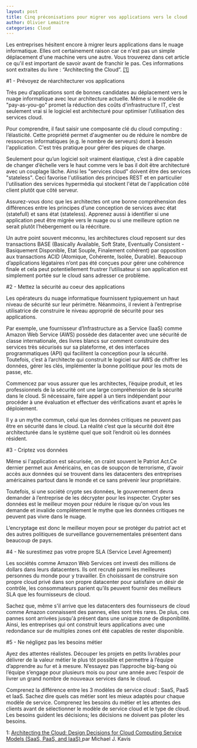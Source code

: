 ```yaml
---
layout: post
title: Cinq préconisations pour migrer vos applications vers le cloud
author: Olivier Lemaitre
categories: Cloud
---
```


Les entreprises hésitent encore à migrer leurs applications dans le nuage informatique. 
Elles ont certainement raison car ce n'est pas un simple déplacement d'une machine vers une autre. 
Vous trouverez dans cet article ce qu'il est important de savoir avant de franchir le pas. 
Ces informations sont extraites du livre : “Architecting the Cloud”. <a href='#footnote'>[1]</a>

#1 - Prévoyez de réarchitecturer vos applications

Très peu d’applications sont de bonnes candidates au déplacement vers le nuage informatique avec leur architecture actuelle. 
Même si le modèle de "pay-as-you-go" promet la réduction des coûts d'infrastructure IT, c’est seulement vrai si le logiciel 
est architecturé pour optimiser l’utilisation des services cloud.

Pour comprendre, il faut saisir une composante clé du cloud computing : l’élasticité. 
Cette propriété permet d'augmenter ou de réduire le nombre de ressources informatiques (e.g. le nombre de serveurs) dont à besoin l'application. 
C'est très pratique pour gérer des piques de charge.

Seulement pour qu’un logiciel soit vraiment élastique, c’est à dire capable de changer d’échelle vers le haut comme vers 
le bas il doit être architecturé avec un couplage lâche. Ainsi les "services cloud" doivent être des services "stateless". 
Ceci favorise l'utilisation des principes REST et en particulier l'utilisation des services hypermédia qui stockent l'état 
de l'application côté client plutôt que côté serveur.

Assurez-vous donc que les architectes ont une bonne compréhension des différences entre les principes d’une conception de services 
avec état (statefull) et sans état (stateless). Apprenez aussi à identifier si une application peut être migrée vers le nuage ou 
si une meilleure option ne serait plutôt l’hébergement ou la réécriture.

Un autre point souvent méconnu, les architectures cloud reposent sur des transactions 
BASE (Basically Available, Soft State, Eventually Consistent - Basiquement Disponible, Etat Souple, Finalement cohérent) par opposition aux transactions 
ACID (Atomique, Cohérente, Isolée, Durable).
Beaucoup d’applications légataires n’ont pas été conçues pour gérer une cohérence finale et cela peut potentiellement frustrer l’utilisateur 
si son application est simplement portée sur le cloud sans adresser ce problème.    


#2 - Mettez la sécurité au coeur des applications

Les opérateurs du nuage informatique fournissent typiquement un haut niveau de sécurité sur leur périmètre. Néanmoins, il revient à l’entreprise utilisatrice de construire le niveau approprié de sécurité pour ses applications. 

Par exemple, une fournisseur d’Infrastructure as a Service (IaaS) comme Amazon Web Service (AWS) possède des datacenter avec une sécurité de classe internationale, 
des livres blancs sur comment construire des services très sécurisés sur sa plateforme, et des interfaces programmatiques (API) qui facilitent la conception 
pour la sécurité. Toutefois, c’est à l’architecte qui construit le logiciel sur AWS de chiffrer les données, gérer les clés, 
implémenter la bonne politique pour les mots de passe, etc.

Commencez par vous assurer que les architectes, l’équipe produit, et les professionnels de la sécurité ont une large compréhension de la sécurité dans le cloud. 
Si nécessaire, faire appel à un tiers indépendant pour procéder à une évaluation et effectuer des vérifications avant et après le déploiement.  

Il y a un mythe commun, celui que les données critiques ne peuvent pas être en sécurité dans le cloud. 
La réalité c’est que la sécurité doit être architecturée dans le système quel que soit l’endroit où les données résident.


#3 - Criptez vos données

Même si l'application est sécurisée, on craint souvent le Patriot Act.Ce dernier permet aux Américains, en cas de soupçon de terrorisme, 
d'avoir accès aux données qui se trouvent dans les datacenters des entreprises américaines partout dans le monde et ce sans prévenir leur propriétaire.

Toutefois, si une société crypte ses données, le gouvernement devra demander à l’entreprise de les décrypter pour les inspecter. 
Crypter ses données est le meilleur moyen pour réduire le risque qu'on vous les demande et invalide complètement le mythe que les données critiques ne peuvent pas vivre dans le nuage.

L’encryptage est donc le meilleur moyen pour se protéger du patriot act et des autres politiques de surveillance gouvernementales présentent dans beaucoup de pays.
    
#4 - Ne surestimez pas votre propre SLA (Service Level Agreement)

Les sociétés comme Amazon Web Services ont investi des millions de dollars dans leurs datacenters. 
Ils ont recruté parmi les meilleures personnes du monde pour y travailler. 
En choisissant de construire son propre cloud privé dans son propre datacenter pour satisfaire un désir de contrôle, 
les consommateurs parient qu’ils peuvent fournir des meilleurs SLA que les fournisseurs de cloud.

Sachez que, même s'il arrive que les datacenters des fournisseurs de cloud comme Amazon connaissent des pannes, elles sont très rares. 
De plus, ces pannes sont arrivées jusqu'à présent dans une unique zone de disponibilité. 
Ainsi, les entreprises qui ont construit leurs applications avec une redondance sur de multiples zones ont été capables de rester disponible.


#5 - Ne négligez pas les besoins métier

Ayez des attentes réalistes. Découper les projets en petits livrables pour délivrer de la valeur métier le plus tôt possible et permettre 
à l’équipe d’apprendre au fur et à mesure. 
N’essayez pas l’approche big-bang où l’équipe s’engage pour plusieurs mois ou pour une année avec l’espoir de livrer un grand nombre de nouveaux services dans le cloud.

Comprenez la différence entre les 3 modèles de service cloud : SaaS, PaaS et IaaS. Sachez dire quels cas métier sont les mieux adaptés pour chaque modèle de service.
Comprenez les besoins du métier et les attentes des clients avant de sélectionner le modèle de service cloud et le type de cloud. 
Les besoins guident les décisions; les décisions ne doivent pas piloter les besoins.         


<div class = 'footnote-list'>
  <div id = 'footnote'>
    <span>1: </span>
      <a href="http://www.amazon.fr/Architecting-Cloud-Decisions-Computing-Service/dp/1118617614/ref=sr_1_sc_1?ie=UTF8&qid=1414685962&sr=8-1-spell&keywords=architeting+the+cloud">
      Architecting the Cloud: Design Decisions for Cloud Computing Service Models (SaaS, PaaS, and IaaS) 
      </a>
      par Michael J. Kavis 
           
  </div>
</div>       


    		
